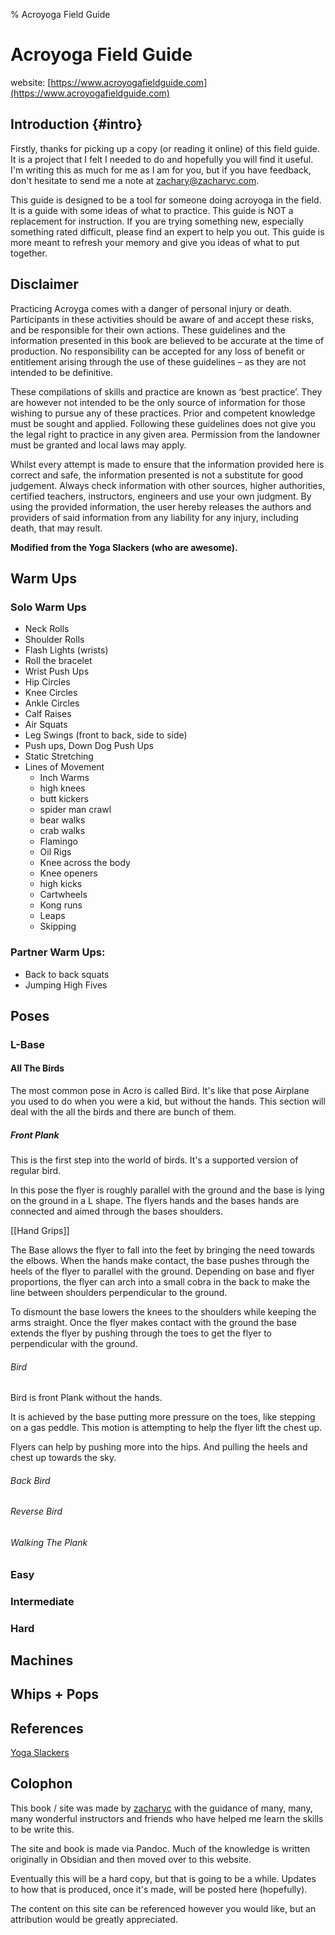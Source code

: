 % Acroyoga Field Guide

# Acroyoga Field Guide

website: [https://www.acroyogafieldguide.com](https://www.acroyogafieldguide.com)

## Introduction {#intro}

Firstly, thanks for picking up a copy (or reading it online) of this field guide. It is a project that I felt I needed to do and hopefully you will find it useful. I'm writing this as much for me as I am for you, but if you have feedback, don't hesitate to send me a note at zachary@zacharyc.com.

This guide is designed to be a tool for someone doing acroyoga in the field. It is a guide with some ideas of what to practice. This guide is NOT a replacement for instruction. If you are trying something new, especially something rated difficult, please find an expert to help you out. This guide is more meant to refresh your memory and give you ideas of what to put together.

## Disclaimer

Practicing Acroyga comes with a danger of personal injury or death. Participants in these activities should be aware of and accept these risks, and be responsible for their own actions. These guidelines and the information presented in this book are believed to be accurate at the time of production. No responsibility can be accepted for any loss of benefit or entitlement arising through the use of these guidelines – as they are not intended to be definitive.

These compilations of skills and practice are known as ‘best practice’. They are however not intended to be the only source of information for those wishing to pursue any of these practices. Prior and competent knowledge must be sought and applied. Following these guidelines does not give you the legal right to practice in any given area. Permission from the landowner must be granted and local laws may apply.

Whilst every attempt is made to ensure that the information provided here is correct and safe, the information presented is not a substitute for good judgement. Always check information with other sources, higher authorities, certified teachers, instructors, engineers and use your own judgment. By using the provided information, the user hereby releases the authors and providers of said information from any liability for any injury, including death, that may result.

**Modified from the Yoga Slackers (who are awesome).**

## Warm Ups

### Solo Warm Ups

- Neck Rolls
- Shoulder Rolls
- Flash Lights (wrists)
- Roll the bracelet
- Wrist Push Ups
- Hip Circles
- Knee Circles
- Ankle Circles
- Calf Raises
- Air Squats
- Leg Swings (front to back, side to side)
- Push ups, Down Dog Push Ups
- Static Stretching
- Lines of Movement
  - Inch Warms
  - high knees
  - butt kickers
  - spider man crawl
  - bear walks
  - crab walks
  - Flamingo
  - Oil Rigs
  - Knee across the body
  - Knee openers
  - high kicks
  - Cartwheels
  - Kong runs
  - Leaps
  - Skipping

### Partner Warm Ups:

- Back to back squats
- Jumping High Fives

## Poses

### L-Base

#### All The Birds

The most common pose in Acro is called Bird. It's like that pose Airplane you used to do when you were a kid, but without the hands. This section will deal with the all the birds and there are bunch of them.

##### Front Plank

This is the first step into the world of birds. It's a supported version of regular bird.

In this pose the flyer is roughly parallel with the ground and the base is lying on the ground in a L shape. The flyers hands and the bases hands are connected and aimed through the bases shoulders.

[[Hand Grips]]

The Base allows the flyer to fall into the feet by bringing the need towards the elbows. When the hands make contact, the base pushes through the heels of the flyer to parallel with the ground. Depending on base and flyer proportions, the flyer can arch into a small cobra in the back to make the line between shoulders perpendicular to the ground.

To dismount the base lowers the knees to the shoulders while keeping the arms straight. Once the flyer makes contact with the ground the base extends the flyer by pushing through the toes to get the flyer to perpendicular with the ground.

###### Bird

Bird is front Plank without the hands.

It is achieved by the base putting more pressure on the toes, like stepping on a gas peddle. This motion is attempting to help the flyer lift the chest up.

Flyers can help by pushing more into the hips. And pulling the heels and chest up towards the sky.

###### Back Bird

###### Reverse Bird

###### Walking The Plank

### Easy

### Intermediate

### Hard

## Machines

## Whips + Pops

## References

[Yoga Slackers](https://yogaslackers.com)

## Colophon

This book / site was made by [zacharyc](https://www.zacharyc.com) with the guidance of many, many, many wonderful instructors and friends who have helped me learn the skills to be write this.

The site and book is made via Pandoc. Much of the knowledge is written originally in Obsidian and then moved over to this website.

Eventually this will be a hard copy, but that is going to be a while. Updates to how that is produced, once it's made, will be posted here (hopefully).

The content on this site can be referenced however you would like, but an attribution would be greatly appreciated.
